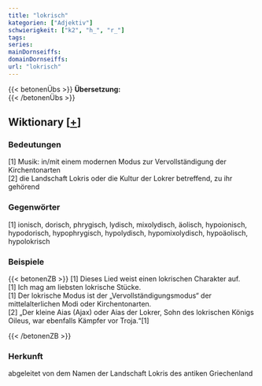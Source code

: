 ```yaml
---
title: "lokrisch"
kategorien: ["Adjektiv"]
schwierigkeit: ["k2", "h_", "r_"]
tags:
series:
mainDornseiffs:
domainDornseiffs:
url: "lokrisch"
---
```


{{< betonenÜbs >}}
**Übersetzung:**  
{{< /betonenÜbs >}}

## Wiktionary [[+](https://de.wiktionary.org/wiki/lokrisch)]

### Bedeutungen
[1] Musik: in/mit einem modernen Modus zur Vervollständigung der Kirchentonarten  
[2] die Landschaft Lokris oder die Kultur der Lokrer betreffend, zu ihr gehörend  

### Gegenwörter
[1] ionisch, dorisch, phrygisch, lydisch, mixolydisch, äolisch, hypoionisch, hypodorisch, hypophrygisch, hypolydisch, hypomixolydisch, hypoäolisch, hypolokrisch  

### Beispiele
{{< betonenZB >}}
[1] Dieses Lied weist einen lokrischen Charakter auf.  
[1] Ich mag am liebsten lokrische Stücke.  
[1] Der lokrische Modus ist der „Vervollständigungsmodus“ der mittelalterlichen Modi oder Kirchentonarten.  
[2] „Der kleine Aias (Ajax) oder Aias der Lokrer, Sohn des lokrischen Königs Oileus, war ebenfalls Kämpfer vor Troja.“[1]  

{{< /betonenZB >}}
### Herkunft
abgeleitet von dem Namen der Landschaft Lokris des antiken Griechenland  


